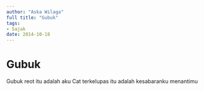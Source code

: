 ```yaml
---
author: "Aska Wilaga"
full title: "Gubuk"
tags:
- Sajak
date: 2014-10-18
---
```


# Gubuk

Gubuk reot itu adalah aku
Cat terkelupas itu adalah kesabaranku menantimu